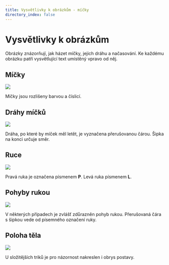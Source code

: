 ```yaml
---
title: Vysvětlivky k obrázkům - míčky
directory_index: false
---
```


# Vysvětlivky k obrázkům

Obrázky znázorňují, jak házet míčky, jejich dráhu a načasování. Ke každému obrázku patří vysvětlující text umístěný vpravo od něj.

## Míčky

![](/img/l/legendaa.png)

Míčky jsou rozlišeny barvou a číslicí.

## Dráhy míčků

![](/img/l/legendab.png)

Dráha, po které by míček měl letět, je vyznačena přerušovanou čárou. Šipka na konci určuje směr.

## Ruce

![](/img/l/legendac.png)

Pravá ruka je označena písmenem **P**. Levá ruka písmenem **L**.

## Pohyby rukou

![](/img/l/legendad.png)

V některých případech je zvlášť zdůrazněn pohyb rukou. Přerušovaná čára s šipkou vede od písemného označení ruky.

## Poloha těla

![](/img/l/legendae.png)

U složitějších triků je pro názornost nakreslen i obrys postavy.